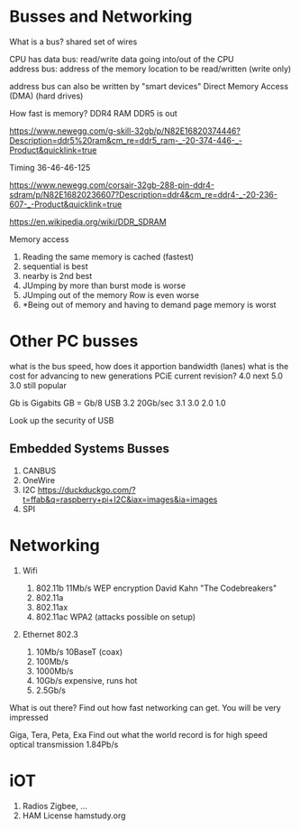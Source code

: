 # Busses and Networking

What is a bus?
shared set of wires

CPU has
data bus: read/write data going into/out of the CPU    
address bus: address of the memory location to be read/written (write only)

address bus can also be written by "smart devices"
Direct Memory Access (DMA) (hard drives)


How fast is memory?
DDR4 RAM
DDR5 is out

https://www.newegg.com/g-skill-32gb/p/N82E16820374446?Description=ddr5%20ram&cm_re=ddr5_ram-_-20-374-446-_-Product&quicklink=true

Timing 36-46-46-125 

https://www.newegg.com/corsair-32gb-288-pin-ddr4-sdram/p/N82E16820236607?Description=ddr4&cm_re=ddr4-_-20-236-607-_-Product&quicklink=true

https://en.wikipedia.org/wiki/DDR_SDRAM


Memory access
1. Reading the same memory is cached (fastest)
1. sequential is best
1. nearby is 2nd best
1. JUmping by more than burst mode is worse
1. JUmping out of the memory Row is even worse
1. *Being out of memory and having to demand page memory is worst


# Other PC busses

what is the bus speed, how does it apportion bandwidth (lanes)
what is the cost for advancing to new generations
PCiE    current revision? 4.0
        next            5.0
        3.0 still popular

Gb is Gigabits
GB = Gb/8
USB
    3.2 20Gb/sec
    3.1
    3.0
    2.0
    1.0

Look up the security of USB

## Embedded Systems Busses

1. CANBUS
1. OneWire
1. I2C https://duckduckgo.com/?t=ffab&q=raspberry+pi+I2C&iax=images&ia=images
1. SPI


# Networking

1. Wifi
   1. 802.11b   11Mb/s    WEP encryption  David Kahn "The Codebreakers"
   1. 802.11a
   1. 802.11ax
   1. 802.11ac     WPA2  (attacks possible on setup)

1. Ethernet 802.3
   1. 10Mb/s   10BaseT (coax)
   1. 100Mb/s
   1. 1000Mb/s
   1. 10Gb/s  expensive, runs hot
   1. 2.5Gb/s

What is out there?
Find out how fast networking can get. You will be very impressed

Giga, Tera, Peta, Exa
Find out what the world record is for high speed optical transmission 1.84Pb/s

# iOT

1. Radios  Zigbee, ...
1. HAM License hamstudy.org

